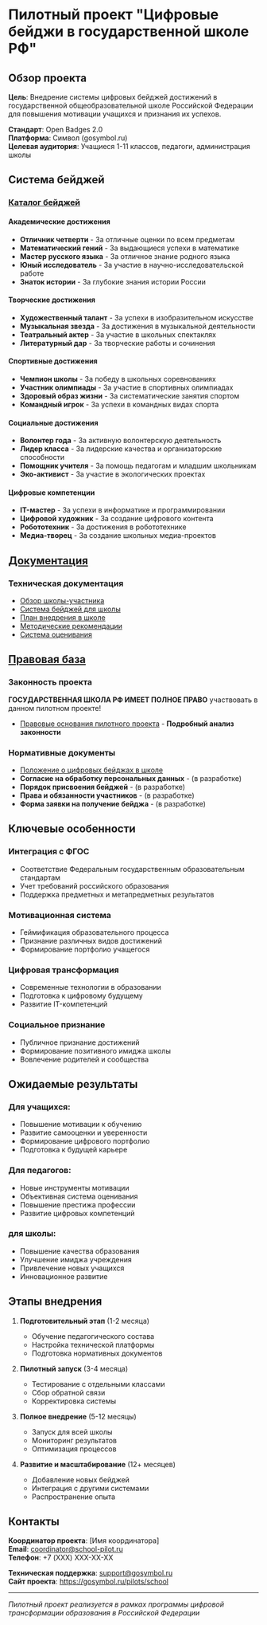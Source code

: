 ﻿# Пилотный проект "Цифровые бейджи в государственной школе РФ"

## Обзор проекта

**Цель**: Внедрение системы цифровых бейджей достижений в государственной общеобразовательной школе Российской Федерации для повышения мотивации учащихся и признания их успехов.

**Стандарт**: Open Badges 2.0  
**Платформа**: Символ (gosymbol.ru)  
**Целевая аудитория**: Учащиеся 1-11 классов, педагоги, администрация школы

## Система бейджей

### [Каталог бейджей](бейджи/)

#### Академические достижения
- **Отличник четверти** - За отличные оценки по всем предметам
- **Математический гений** - За выдающиеся успехи в математике  
- **Мастер русского языка** - За отличное знание родного языка
- **Юный исследователь** - За участие в научно-исследовательской работе
- **Знаток истории** - За глубокие знания истории России

#### Творческие достижения
- **Художественный талант** - За успехи в изобразительном искусстве
- **Музыкальная звезда** - За достижения в музыкальной деятельности
- **Театральный актер** - За участие в школьных спектаклях
- **Литературный дар** - За творческие работы и сочинения

#### Спортивные достижения  
- **Чемпион школы** - За победу в школьных соревнованиях
- **Участник олимпиады** - За участие в спортивных олимпиадах
- **Здоровый образ жизни** - За систематические занятия спортом
- **Командный игрок** - За успехи в командных видах спорта

#### Социальные достижения
- **Волонтер года** - За активную волонтерскую деятельность
- **Лидер класса** - За лидерские качества и организаторские способности
- **Помощник учителя** - За помощь педагогам и младшим школьникам
- **Эко-активист** - За участие в экологических проектах

#### Цифровые компетенции
- **IT-мастер** - За успехи в информатике и программировании
- **Цифровой художник** - За создание цифрового контента
- **Робототехник** - За достижения в робототехнике
- **Медиа-творец** - За создание школьных медиа-проектов

## [Документация](документы/)

### Техническая документация
- [Обзор школы-участника](документы/01-обзор-школы.md)
- [Система бейджей для школы](документы/02-система-школьных-бейджей.md)
- [План внедрения в школе](документы/03-план-внедрения-школа.md)
- [Методические рекомендации](документы/04-методические-рекомендации.md)
- [Система оценивания](документы/05-система-оценивания.md)

## [Правовая база](правовые-документы/)

### Законность проекта
**ГОСУДАРСТВЕННАЯ ШКОЛА РФ ИМЕЕТ ПОЛНОЕ ПРАВО** участвовать в данном пилотном проекте!
- [Правовые основания пилотного проекта](правовые-документы/00-правовые-основания-пилота.md) - **Подробный анализ законности**

### Нормативные документы
- [Положение о цифровых бейджах в школе](правовые-документы/01-положение-о-бейджах.md)
- **Согласие на обработку персональных данных** - (в разработке)
- **Порядок присвоения бейджей** - (в разработке)
- **Права и обязанности участников** - (в разработке)
- **Форма заявки на получение бейджа** - (в разработке)

## Ключевые особенности

### **Интеграция с ФГОС**
- Соответствие Федеральным государственным образовательным стандартам
- Учет требований российского образования
- Поддержка предметных и метапредметных результатов

### **Мотивационная система**
- Геймификация образовательного процесса  
- Признание различных видов достижений
- Формирование портфолио учащегося

### **Цифровая трансформация**
- Современные технологии в образовании
- Подготовка к цифровому будущему
- Развитие IT-компетенций

### **Социальное признание**
- Публичное признание достижений
- Формирование позитивного имиджа школы
- Вовлечение родителей и сообщества

## Ожидаемые результаты

### Для учащихся:
- Повышение мотивации к обучению
- Развитие самооценки и уверенности
- Формирование цифрового портфолио
- Подготовка к будущей карьере

### Для педагогов:
- Новые инструменты мотивации
- Объективная система оценивания
- Повышение престижа профессии
- Развитие цифровых компетенций

### для школы:
- Повышение качества образования
- Улучшение имиджа учреждения  
- Привлечение новых учащихся
- Инновационное развитие

## Этапы внедрения

1. **Подготовительный этап** (1-2 месяца)
   - Обучение педагогического состава
   - Настройка технической платформы
   - Подготовка нормативных документов

2. **Пилотный запуск** (3-4 месяца)  
   - Тестирование с отдельными классами
   - Сбор обратной связи
   - Корректировка системы

3. **Полное внедрение** (5-12 месяцы)
   - Запуск для всей школы
   - Мониторинг результатов
   - Оптимизация процессов

4. **Развитие и масштабирование** (12+ месяцев)
   - Добавление новых бейджей
   - Интеграция с другими системами
   - Распространение опыта

## Контакты

**Координатор проекта**: [Имя координатора]  
**Email**: coordinator@school-pilot.ru  
**Телефон**: +7 (XXX) XXX-XX-XX

**Техническая поддержка**: support@gosymbol.ru  
**Сайт проекта**: https://gosymbol.ru/pilots/school

---

*Пилотный проект реализуется в рамках программы цифровой трансформации образования в Российской Федерации*


